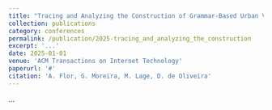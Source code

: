 ```yaml
---
title: "Tracing and Analyzing the Construction of Grammar‑Based Urban Visualizations for the Web Through Provenance"
collection: publications
category: conferences
permalink: /publication/2025-tracing_and_analyzing_the_construction
excerpt: '...'
date: 2025-01-01
venue: 'ACM Transactions on Internet Technology'
paperurl: '#'
citation: 'A. Flor, G. Moreira, M. Lage, D. de Oliveira'
---
```


...
